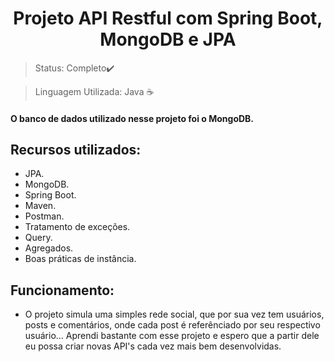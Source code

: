 <h1 align="center">Projeto API Restful com Spring Boot, MongoDB e JPA</h1>

>Status: Completo✔️

>Linguagem Utilizada: Java ☕

#### O banco de dados utilizado nesse projeto foi o MongoDB. 

## Recursos utilizados:
- JPA.
- MongoDB.
- Spring Boot.
- Maven.
- Postman.
- Tratamento de exceções.
- Query.
- Agregados.
- Boas práticas de instância. 

## Funcionamento:
- O projeto simula uma simples rede social, que por sua vez tem usuários, posts e comentários, onde cada post é referênciado por seu respectivo usuário... Aprendi bastante com esse projeto e espero que a partir dele eu possa criar novas API's cada vez mais bem desenvolvidas.



